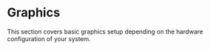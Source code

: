 # Graphics

This section covers basic graphics setup depending on the hardware configuration
of your system.
